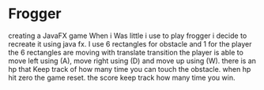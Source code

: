 # Frogger
creating a JavaFX game
When i Was little i use to play frogger i decide to recreate it using java fx. 
I use 6 rectangles for obstacle and 1 for the player
the 6 rectangles are moving with translate transition
the player is able to move left using (A), move right using (D) and move up using (W).
there is an  hp that Keep track of how many time you can touch the obstacle. 
when hp hit zero the game reset.
the score keep track how many time you win.

